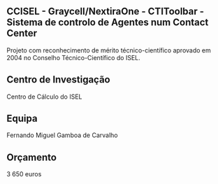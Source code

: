 ## CCISEL - Graycell/NextiraOne - CTIToolbar - Sistema de controlo de Agentes num Contact Center 

Projeto com reconhecimento de mérito técnico-científico aprovado em 2004 no Conselho Técnico-Científico do ISEL.

## Centro de Investigação
Centro de Cálculo do ISEL
## Equipa
Fernando Miguel Gamboa de Carvalho
## Orçamento
3 650 euros
